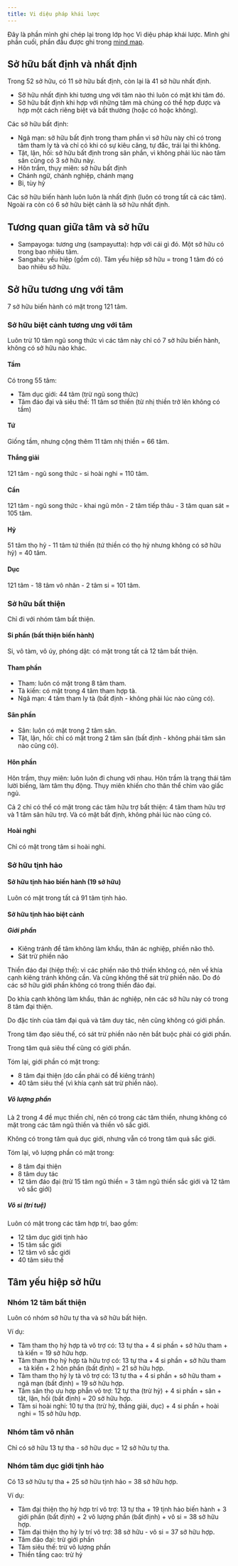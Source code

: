 ```yaml
---
title: Vi diệu pháp khái lược
---
```


Đây là phần mình ghi chép lại trong lớp học Vi diệu pháp khái lược. Mình ghi phần cuối, phần đầu được ghi trong [mind map](https://mind42.com/mindmap/9ef6215a-0968-4672-8826-3f4a20d54356).

## Sở hữu bất định và nhất định

Trong 52 sở hữu, có 11 sở hữu bất định, còn lại là 41 sở hữu nhất định.

- Sở hữu nhất định khi tương ưng với tâm nào thì luôn có mặt khi tâm đó.
- Sở hữu bất định khi hợp với những tâm mà chúng có thể hợp được và hợp một cách riêng biệt và bất thường (hoặc có hoặc không).

Các sở hữu bất định:

- Ngã mạn: sở hữu bất định trong tham phần vì sở hữu này chỉ có trong tâm tham ly tà và chỉ có khi có sự kiêu căng, tự đắc, trái lại thì không.
- Tật, lận, hối: sở hữu bất định trong sân phần, vì không phải lúc nào tâm sân cũng có 3 sở hữu này.
- Hôn trầm, thụy miên: sở hữu bất định
- Chánh ngữ, chánh nghiệp, chánh mạng
- Bi, tùy hỷ

Các sở hữu biến hành luôn luôn là nhất định (luôn có trong tất cả các tâm). Ngoài ra còn có 6 sở hữu biệt cảnh là sở hữu nhất định.

## Tương quan giữa tâm và sở hữu

- Sampayoga: tương ưng (sampayutta): hợp với cái gì đó. Một sở hữu có trong bao nhiêu tâm.
- Sangaha: yếu hiệp (gồm có). Tâm yếu hiệp sở hữu = trong 1 tâm đó có bao nhiêu sở hữu.

## Sở hữu tương ưng với tâm

7 sở hữu biến hành có mặt trong 121 tâm.

### Sở hữu biệt cảnh tương ưng với tâm

Luôn trừ 10 tâm ngũ song thức vì các tâm này chỉ có 7 sở hữu biến hành, không có sở hữu nào khác.

#### Tầm

Có trong 55 tâm:

- Tâm dục giới: 44 tâm (trừ ngũ song thức)
- Tâm đáo đại và siêu thế: 11 tâm sơ thiền (từ nhị thiền trở lên không có tầm)

#### Tứ

Giống tầm, nhưng cộng thêm 11 tâm nhị thiền = 66 tâm.

#### Thắng giải

121 tâm - ngũ song thức - si hoài nghi = 110 tâm.

#### Cần

121 tâm - ngũ song thức - khai ngũ môn - 2 tâm tiếp thâu - 3 tâm quan sát = 105 tâm.

#### Hỷ

51 tâm thọ hỷ - 11 tâm tứ thiền (tứ thiền có thọ hỷ nhưng không có sở hữu hỷ) = 40 tâm.

#### Dục

121 tâm - 18 tâm vô nhân - 2 tâm si = 101 tâm.

### Sở hữu bất thiện

Chỉ đi với nhóm tâm bất thiện.

#### Si phần (bất thiện biến hành)

Si, vô tàm, vô úy, phóng dật: có mặt trong tất cả 12 tâm bất thiện.

#### Tham phần

- Tham: luôn có mặt trong 8 tâm tham.
- Tà kiến: có mặt trong 4 tâm tham hợp tà.
- Ngã mạn: 4 tâm tham ly tà (bất định - không phải lúc nào cũng có).

#### Sân phần

- Sân: luôn có mặt trong 2 tâm sân.
- Tật, lận, hối: chỉ có mặt trong 2 tâm sân (bất định - không phải tâm sân nào cũng có).

#### Hôn phần

Hôn trầm, thụy miên: luôn luôn đi chung với nhau. Hôn trầm là trạng thái tâm lười biếng, làm tâm thụ động. Thụy miên khiến cho thân thể chìm vào giấc ngủ.

Cả 2 chỉ có thể có mặt trong các tâm hữu trợ bất thiện: 4 tâm tham hữu trợ và 1 tâm sân hữu trợ. Và có mặt bất định, không phải lúc nào cũng có.

#### Hoài nghi

Chỉ có mặt trong tâm si hoài nghi.

### Sở hữu tịnh hảo

#### Sở hữu tịnh hảo biến hành (19 sở hữu)

Luôn có mặt trong tất cả 91 tâm tịnh hảo.

#### Sở hữu tịnh hảo biệt cảnh

##### Giới phần

- Kiêng tránh để tâm không làm khẩu, thân ác nghiệp, phiền não thô.
- Sát trừ phiền não

Thiền đáo đại (hiệp thế): vì các phiền não thô thiển không có, nên về khía cạnh kiêng tránh không cần. Và cũng không thể sát trừ phiền não. Do đó các sở hữu giới phần không có trong thiền đáo đại.

Do khía cạnh không làm khẩu, thân ác nghiệp, nên các sở hữu này có trong 8 tâm đại thiện.

Do đặc tính của tâm đại quả và tâm duy tác, nên cũng không có giới phần.

Trong tâm đạo siêu thế, có sát trừ phiền não nên bắt buộc phải có giới phần.

Trong tâm quả siêu thế cũng có giới phần.

Tóm lại, giới phần có mặt trong:

- 8 tâm đại thiện (do cần phải có để kiêng tránh)
- 40 tâm siêu thế (vì khía cạnh sát trừ phiền não).

##### Vô lượng phần

Là 2 trong 4 đề mục thiền chỉ, nên có trong các tâm thiền, nhưng không có mặt trong các tâm ngũ thiền và thiền vô sắc giới.

Không có trong tâm quả dục giới, nhưng vẫn có trong tâm quả sắc giới.

Tóm lại, vô lượng phần có mặt trong:

- 8 tâm đại thiện
- 8 tâm duy tác
- 12 tâm đáo đại (trừ 15 tâm ngũ thiền = 3 tâm ngũ thiền sắc giới và 12 tâm vô sắc giới)

##### Vô si (trí tuệ)

Luôn có mặt trong các tâm hợp trí, bao gồm:

- 12 tâm dục giới tịnh hảo
- 15 tâm sắc giới
- 12 tâm vô sắc giới
- 40 tâm siêu thế

## Tâm yếu hiệp sở hữu

### Nhóm 12 tâm bất thiện

Luôn có nhóm sở hữu tự tha và sở hữu bất hiện.

Ví dụ:

- Tâm tham thọ hỷ hợp tà vô trợ có: 13 tự tha + 4 si phần + sở hữu tham + tà kiến = 19 sở hữu hợp.
- Tâm tham thọ hỷ hợp tà hữu trợ có: 13 tự tha + 4 si phần + sở hữu tham + tà kiến + 2 hôn phần (bất định) = 21 sở hữu hợp.
- Tâm tham thọ hỷ ly tà vô trợ có: 13 tự tha + 4 si phần + sở hữu tham + ngã mạn (bất định) = 19 sở hữu hợp.
- Tâm sân thọ ưu hợp phẫn vô trợ: 12 tự tha (trừ hỷ) + 4 si phần + sân + tật, lận, hối (bất định) = 20 sở hữu hợp.
- Tâm si hoài nghi: 10 tự tha (trừ hỷ, thắng giải, dục) + 4 si phần + hoài nghi = 15 sở hữu hợp.

### Nhóm tâm vô nhân

Chỉ có sở hữu 13 tự tha - sở hữu dục = 12 sở hữu tự tha.

### Nhóm tâm dục giới tịnh hảo

Có 13 sở hữu tự tha + 25 sở hữu tịnh hảo = 38 sở hữu hợp.

Ví dụ:

- Tâm đại thiện thọ hỷ hợp trí vô trợ: 13 tự tha + 19 tịnh hảo biến hành + 3 giới phần (bất định) + 2 vô lượng phần (bất định) + vô si = 38 sở hữu hợp.
- Tâm đại thiện thọ hỷ ly trí vô trợ: 38 sở hữu - vô si = 37 sở hữu hợp.
- Tâm đáo đại: trừ giới phần
- Tâm siêu thế: trừ vô lượng phần
- Thiền tầng cao: trừ hỷ
